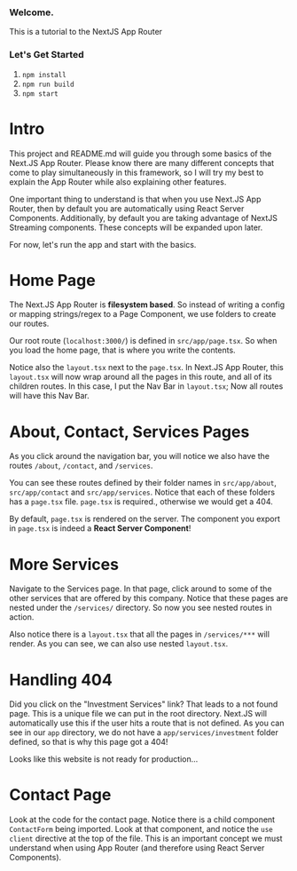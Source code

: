 ### Welcome.

This is a tutorial to the NextJS App Router

### Let's Get Started

1. `npm install`
2. `npm run build`
3. `npm start`

# Intro

This project and README.md will guide you through some basics of the Next.JS App Router. Please know there are many different concepts that come to play simultaneously in this framework, so I will try my best to explain the App Router while also explaining other features.

One important thing to understand is that when you use Next.JS App Router, then by default you are automatically using React Server Components. Additionally, by default you are taking advantage of NextJS Streaming components. These concepts will be expanded upon later.

For now, let's run the app and start with the basics.

# Home Page 

The Next.JS App Router is **filesystem based**. So instead of writing a config or mapping strings/regex to a Page Component, we use folders to create our routes.

Our root route (`localhost:3000/`) is defined in `src/app/page.tsx`. So when you load the home page, that is where you write the contents.

Notice also the `layout.tsx` next to the `page.tsx`. In Next.JS App Router, this `layout.tsx` will now wrap around all the pages in this route, and all of its children routes. In this case, I put the Nav Bar in `layout.tsx`; Now all routes will have this Nav Bar.

# About, Contact, Services Pages

As you click around the navigation bar, you will notice we also have the routes `/about`, `/contact`, and `/services`.

You can see these routes defined by their folder names in `src/app/about`, `src/app/contact` and `src/app/services`. Notice that each of these folders has a `page.tsx` file. `page.tsx` is required., otherwise we would get a 404.

By default, `page.tsx` is rendered on the server. The component you export in `page.tsx` is indeed a **React Server Component**!

# More Services

Navigate to the Services page. In that page, click around to some of the other services that are offered by this company. Notice that these pages are nested under the `/services/` directory. So now you see nested routes in action.

Also notice there is a `layout.tsx` that all the pages in `/services/***` will render. As you can see, we can also use nested `layout.tsx`.

# Handling 404

Did you click on the "Investment Services" link? That leads to a not found page. This is a unique file we can put in the root directory. Next.JS will automatically use this if the user hits a route that is not defined. As you can see in our `app` directory, we do not have a `app/services/investment` folder defined, so that is why this page got a 404!

Looks like this website is not ready for production...

# Contact Page

Look at the code for the contact page. Notice there is a child component `ContactForm` being imported. Look at that component, and notice the `use client` directive at the top of the file. This is an important concept we must understand when using App Router (and therefore using React Server Components).
